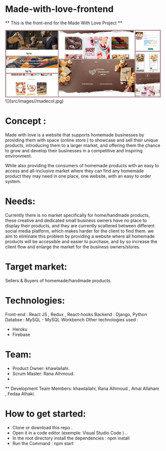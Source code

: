 

  # Made-with-love-frontend
  
** This is the front-end for the Made With Love Project **



<img src= "src/images/madecol.jpg" width = "1000">
![](src/images//madecol.jpg)



# Concept :
Made with love is a website that supports homemade businesses by providing them with space (online store ) to showcase and sell their unique products, introducing them to a larger market, and offering them the chance to grow and develop their businesses in a competitive and inspiring environment.

While also providing the consumers of homemade products with an easy to access and all-inclusive market where they can find any homemade product they may need in one place, one website, with an easy to order system.

# Needs:
Currently there is no market specifically for home/handmade products, these creative and dedicated small business owners have no place to display their products, and they are currently scattered between different social media platform, which makes harder for the client to find them. we aim to eliminate this problem by providing a website where all homemade products will be accessible and easier to purchase, and by so increase the client flow and enlarge the market for the business owners/stores.

# Target market:
Sellers & Buyers of homemade/handmade products.

# Technologies:
Front-end : React JS , Redux , React-hooks
Backend : Django, Python
Databse : MySQL - MySQL Workbench
Other technologies used :

- Heroku
- Firebase
# Team:
- Product Owner: khawlailahi. 
- Scrum Master: Rana Alhmoud.
- 
**  Development Team Members: 
 khawlailahi, Rana Alhmoud , Amal Allaham , Fedaa Alhaki.

# How to get started:
- Clone or download this repo .
- Open it in a code editor (exemple: Visual Studio Code ) .
- In the root directory install the dependencies : npm install 
- Run the Command : npm start 
